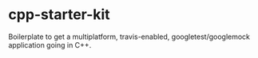 # cpp-starter-kit
Boilerplate to get a multiplatform, travis-enabled, googletest/googlemock application going in C++.
